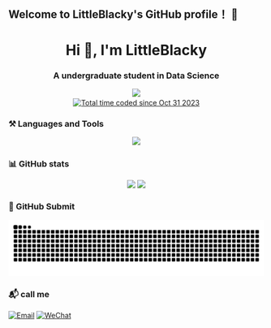 ## Welcome to LittleBlacky's GitHub profile！ 👋
<h1 align="center">Hi 👋, I'm LittleBlacky</h1>
<h3 align="center" >A undergraduate student in Data Science</h3>
<!-- <p align="center">
  <a href="https://github.com/anuraghazra/github-readme-stats">
    <img align="center" src="https://github-readme-stats.vercel.app/api?username=LittleBlacky&show_icons=true&theme=radical" />
  </a>
  <a href="https://github.com/anuraghazra/convoychat">
    <img align="center" src="https://github-readme-stats.vercel.app/api/top-langs/?username=LittleBlacky&layout=compact" />
  </a>
<p align="center"> -->

<p align="center"><img src="https://komarev.com/ghpvc/?username=Dilettante258" /><br /><a href="https://wakatime.com/@018b8500-f033-47a0-93a2-83a68470fe74"><img src="https://wakatime.com/badge/user/018b8500-f033-47a0-93a2-83a68470fe74.svg" alt="Total time coded since Oct 31 2023" /></a><p />

### ⚒️ Languages and Tools
<p align="center">
  <a href="https://skillicons.dev">
    <img src="https://skillicons.dev/icons?i=html,css,js,ts,vue,react,nextjs,threejs,nodejs,nestjs,redis,mysql,nginx,docker,linux&perline=7&theme=light" />
  </a>
<p align="center">

### 📊 GitHub stats
<p align="center">
  <img src="https://github-readme-stats.vercel.app/api?username=LittleBlacky" style="width: 50%"/>
  <img src="https://github-readme-stats.vercel.app/api/top-langs/?username=LittleBlacky&layout=compact" style="width: 50%"/>
<p />


### 🐍 GitHub Submit

<!-- 放置贪吃蛇游戏 -->
<picture>
<!-- 根据主题颜色来决定用亮的还是黑的 -->
  <source media="(prefers-color-scheme: dark)" srcset="https://github.com/LittleBlacky/LittleBlacky/blob/output/github-contribution-grid-snake-dark.svg" />
  <source media="(prefers-color-scheme: light)" srcset="https://github.com/LittleBlacky/LittleBlacky/blob/output/github-contribution-grid-snake.svg" />
  <img alt="github contribution grid snake" src="https://github.com/LittleBlacky/LittleBlacky/blob/output/github-contribution-grid-snake.svg" />
</picture>

### 📬 call me

[![Email](https://img.shields.io/badge/Email-D14836?style=for-the-badge&logo=gmail&logoColor=white)](mailto:805399080@qq.com)
[![WeChat](https://img.shields.io/badge/WeChat-000000?style=for-the-badge&logo=wechat&logoColor=white)](/assets/wechat.png)
